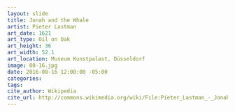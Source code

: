 ```yaml
---
layout: slide
title: Jonah and the Whale
artist: Pieter Lastman
art_date: 1621
art_type: Oil on Oak
art_height: 36
art_width: 52.1
art_location: Museum Kunstpalast, Düsseldorf
image: 08-16.jpg
date: 2016-08-16 12:00:00 -05:00
categories:
tags:
cite_author: Wikipedia
cite_url: http://commons.wikimedia.org/wiki/File:Pieter_Lastman_-_Jonah_and_the_Whale_-_Google_Art_Project.jpg
---
```

